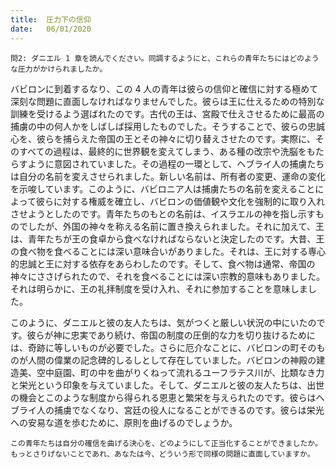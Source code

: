 ```yaml
---
title:  圧力下の信仰
date:   06/01/2020
---
```


`問2: ダニエル 1 章を読んでください。同調するようにと、これらの青年たちにはどのような圧力がかけられましたか。`

バビロンに到着するなり、この 4 人の青年は彼らの信仰と確信に対する極めて深刻な問題に直面しなければなりませんでした。彼らは王に仕えるための特別な訓練を受けるよう選ばれたのです。古代の王は、宮殿で仕えさせるために最高の捕虜の中の何人かをしばしば採用したものでした。そうすることで、彼らの忠誠心を、彼らを捕らえた帝国の王とその神々に切り替えさせたのです。実際に、そのすべての過程は、最終的に世界観を変えてしまう、ある種の改宗や洗脳をもたらすように意図されていました。その過程の一環として、ヘブライ人の捕虜たちは自分の名前を変えさせられました。新しい名前は、所有者の変更、運命の変化を示唆しています。このように、バビロニア人は捕虜たちの名前を変えることによって彼らに対する権威を確立し、バビロンの価値観や文化を強制的に取り入れさせようとしたのです。青年たちのもとの名前は、イスラエルの神を指し示すものでしたが、外国の神々を称える名前に置き換えられました。それに加えて、王は、青年たちが王の食卓から食べなければならないと決定したのです。大昔、王の食べ物を食べることには深い意味合いがありました。それは、王に対する専心的忠誠と王に対する依存をあらわしたのです。そして、食べ物は通常、帝国の神々にささげられたので、それを食べることには深い宗教的意味もありました。それは明らかに、王の礼拝制度を受け入れ、それに参加することを意味しました。

このように、ダニエルと彼の友人たちは、気がつくと厳しい状況の中にいたのです。彼らが神に忠実であり続け、帝国の制度の圧倒的な力を切り抜けるためには、奇跡に等しいものが必要でした。さらに厄介なことに、バビロンの町そのものが人間の偉業の記念碑的しるしとして存在していました。バビロンの神殿の建造美、空中庭園、町の中を曲がりくねって流れるユーフラテス川が、比類なき力と栄光という印象を与えていました。そして、ダニエルと彼の友人たちは、出世の機会とこのような制度から得られる恩恵と繁栄を与えられたのです。彼らはヘブライ人の捕虜でなくなり、宮廷の役人になることができるのです。彼らは栄光への安易な道を歩むために、原則を曲げるのでしょうか。

`この青年たちは自分の確信を曲げる決心を、どのようにして正当化することができましたか。もっとさりげないことであれ、あなたは今、どういう形で同様の問題に直面していますか。`